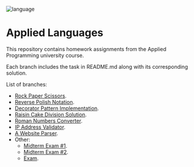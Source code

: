 ![language](https://img.shields.io/badge/language-ruby-red?style=for-the-badge)

# Applied Languages

This repository contains homework assignments from the Applied Programming university course.

Each branch includes the task in README.md along with its corresponding solution.

List of branches:
- [Rock Paper Scissors](https://github.com/biggujo/applied-languages/tree/01-rock-paper-scissors).
- [Reverse Polish Notation](https://github.com/biggujo/applied-languages/tree/02-reverse-polish-notation).
- [Decorator Pattern Implementation](https://github.com/biggujo/applied-languages/tree/03-decorator).
- [Raisin Cake Division Solution](https://github.com/biggujo/applied-languages/tree/04-raisin-cake).
- [Roman Numbers Converter](https://github.com/biggujo/applied-languages/tree/05-roman-numbers).
- [IP Address Validator](https://github.com/biggujo/applied-languages/tree/06-ipv4-validator).
- [A Website Parser](https://github.com/biggujo/applied-languages/tree/07-parser).
- Other:
  * [Midterm Exam #1](https://github.com/biggujo/applied-languages/tree/midterm).
  * [Midterm Exam #2](https://github.com/biggujo/applied-languages/tree/midterm-2).
  * [Exam](https://github.com/biggujo/applied-languages/tree/exam).
